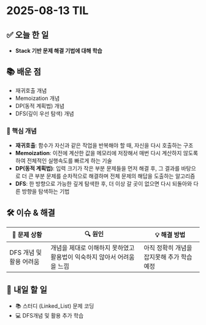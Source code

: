 ﻿# 2025-08-13 TIL

## ✅ 오늘 한 일
- **Stack 기반 문제 해결 기법에 대해 학습**

## 📚 배운 점
- 재귀호출 개념
- Memoization 개념
- DP(동적 계획법) 개념
- DFS(깊이 우선 탐색) 개념

### 📌 핵심 개념
- **재귀호출**: 함수가 자신과 같은 작업을 반복해야 할 때, 자신을 다시 호출하는 구조
- **Memoization**: 이전에 계산한 값을 메모리에 저장해서 매번 다시 계산하지 않도록 하여 전체적인 실행속도를 빠르게 하는 기술
- **DP(동적 계획법)**: 입력 크기가 작은 부분 문제들을 먼저 해결 후, 그 결과를 바탕으로 더 큰 부분 문제를 순차적으로 해결하며 전체 문제의 해답을 도출하는 알고리즘
- **DFS**: 한 방향으로 가능한 깊게 탐색한 후, 더 이상 갈 곳이 없으면 다시 되돌아와 다른 방향을 탐색하는 기법
  


## 🛠️ 이슈 & 해결
| 🐞 문제 상황 | 🔍 원인 | 💡 해결 방법 |
|--------------|--------|--------------|
|DFS 개념 및 활용 어려움 |개념을 제대로 이해하지 못하였고 활용법이 익숙하지 않아서 어려움을 느낌 |아직 정확히 개념을 잡지못해 추가 학습 예정  |

## 🎯 내일 할 일
- 📚 스터디 (Linked_List) 문제 코딩
- 💻 DFS개념 및 활용 추가 학습
